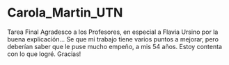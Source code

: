 # Carola_Martin_UTN
Tarea Final
Agradesco a los Profesores, en especial a Flavia Ursino por la buena explicación...
Se que mi trabajo tiene varios puntos a mejorar, pero deberían saber que le puse mucho empeño, a mis 54 años.
Estoy contenta con lo que logré.
Gracias!
